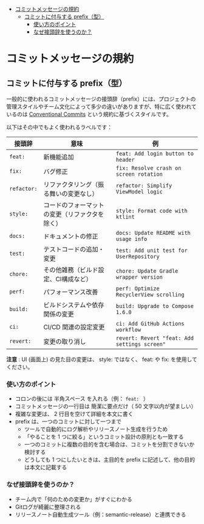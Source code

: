 - [コミットメッセージの規約](#コミットメッセージの規約)
  - [コミットに付与する prefix（型）](#コミットに付与する-prefix型)
    - [使い方のポイント](#使い方のポイント)
    - [なぜ接頭辞を使うのか？](#なぜ接頭辞を使うのか)


# コミットメッセージの規約

## コミットに付与する prefix（型）

一般的に使われるコミットメッセージの接頭辞（prefix）には、プロジェクトの管理スタイルやチーム文化によって多少の違いがありますが、特に広く使われているのは [Conventional Commits](https://www.conventionalcommits.org/ja/v1.0.0/) という規約に基づくスタイルです。

以下はその中でもよく使われるラベルです：

| 接頭辞      | 意味                                         | 例                                           |
| ----------- | -------------------------------------------- | -------------------------------------------- |
| `feat:`     | 新機能追加                                   | `feat: Add login button to header`           |
| `fix:`      | バグ修正                                     | `fix: Resolve crash on screen rotation`      |
| `refactor:` | リファクタリング（振る舞いの変更なし）       | `refactor: Simplify ViewModel logic`         |
| `style:`    | コードのフォーマットの変更（リファクタを除く） | `style: Format code with ktlint`             |
| `docs:`     | ドキュメントの修正                           | `docs: Update README with usage info`        |
| `test:`     | テストコードの追加・変更                     | `test: Add unit test for UserRepository`     |
| `chore:`    | その他雑務（ビルド設定、CI構成など）         | `chore: Update Gradle wrapper version`       |
| `perf:`     | パフォーマンス改善                           | `perf: Optimize RecyclerView scrolling`      |
| `build:`    | ビルドシステムや依存関係の変更               | `build: Upgrade to Compose 1.6.0`            |
| `ci:`       | CI/CD 関連の設定変更                         | `ci: Add GitHub Actions workflow`            |
| `revert:`   | 変更の取り消し                               | `revert: Revert "feat: Add settings screen"` |

**注意** : UI (画面上) の見た目の変更は、 style: ではなく、 feat: や fix: を使用してください。


### 使い方のポイント

- コロンの後には 半角スペース を入れる（例： `feat: ` ）
- コミットメッセージの一行目は 簡潔に要点だけ（ 50 文字以内が望ましい）
- 複雑な変更は、 2 行目を空けて詳細を本文に書く
- prefix は、一つのコミットに対して一つまで
  - ツールで自動的にログ解析やリリースノート生成を行うため
  - 「やることを 1 つに絞る」というコミット設計の原則とも一致する
  - 一つのコミットに複数の目的を含む場合は、コミットを分割できないか検討する
  - どうしても 1 つにしたいときは、主目的を prefix に記述して、他の目的は本文に記載する


### なぜ接頭辞を使うのか？

- チーム内で「何のための変更か」がすぐにわかる
- Gitログが綺麗に整理される
- リリースノート自動生成ツール（例：semantic-release）と連携できる


